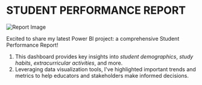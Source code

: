 # STUDENT PERFORMANCE REPORT

![Report Image](https://github.com/user-attachments/assets/a7b5132d-7ad7-477a-ba1a-5c3dfe6805e1)

Excited to share my latest Power BI project: a comprehensive Student Performance Report! 
  1. This dashboard provides key insights into *student demographics*, *study habits*, *extracurricular activities*, and more. 
  2. Leveraging data visualization tools, I've highlighted important trends and metrics to help educators and stakeholders make informed decisions. 
